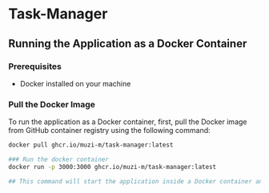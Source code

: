 # Task-Manager

## Running the Application as a Docker Container

### Prerequisites

- Docker installed on your machine

### Pull the Docker Image

To run the application as a Docker container, first, pull the Docker image from GitHub container registry using the following command:

```bash
docker pull ghcr.io/muzi-m/task-manager:latest

### Run the docker container
docker run -p 3000:3000 ghcr.io/muzi-m/task-manager:latest

## This command will start the application inside a Docker container and map port 3000 of the container to port 3000 on your host machine. You can access the application by visiting http://localhost:3000 in your web browser.
```
